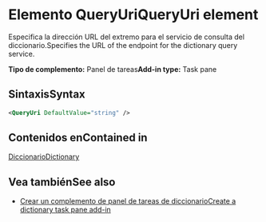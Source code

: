 # <a name="queryuri-element"></a><span data-ttu-id="f73b8-101">Elemento QueryUri</span><span class="sxs-lookup"><span data-stu-id="f73b8-101">QueryUri element</span></span>

<span data-ttu-id="f73b8-102">Especifica la dirección URL del extremo para el servicio de consulta del diccionario.</span><span class="sxs-lookup"><span data-stu-id="f73b8-102">Specifies the URL of the endpoint for the dictionary query service.</span></span>

<span data-ttu-id="f73b8-103">**Tipo de complemento:** Panel de tareas</span><span class="sxs-lookup"><span data-stu-id="f73b8-103">**Add-in type:** Task pane</span></span>

## <a name="syntax"></a><span data-ttu-id="f73b8-104">Sintaxis</span><span class="sxs-lookup"><span data-stu-id="f73b8-104">Syntax</span></span>

```XML
<QueryUri DefaultValue="string" />
```

## <a name="contained-in"></a><span data-ttu-id="f73b8-105">Contenidos en</span><span class="sxs-lookup"><span data-stu-id="f73b8-105">Contained in</span></span>

[<span data-ttu-id="f73b8-106">Diccionario</span><span class="sxs-lookup"><span data-stu-id="f73b8-106">Dictionary</span></span>](dictionary.md)

## <a name="see-also"></a><span data-ttu-id="f73b8-107">Vea también</span><span class="sxs-lookup"><span data-stu-id="f73b8-107">See also</span></span>

- [<span data-ttu-id="f73b8-108">Crear un complemento de panel de tareas de diccionario</span><span class="sxs-lookup"><span data-stu-id="f73b8-108">Create a dictionary task pane add-in</span></span>](https://docs.microsoft.com/office/dev/add-ins/word/dictionary-task-pane-add-ins)
    
